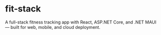 # fit-stack
A full-stack fitness tracking app with React, ASP.NET Core, and .NET MAUI — built for web, mobile, and cloud deployment.
